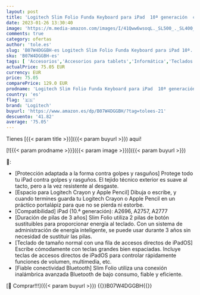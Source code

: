 ```yaml
---
layout: post
title: 'Logitech Slim Folio Funda Keyboard para iPad  10ª generación  con teclado inalámbrico integrado - Disposición QWERTY Español-Layout - Gris'
date: 2023-01-26 13:30:40
image: 'https://m.media-amazon.com/images/I/41Qww6wsoqL._SL500_._SL400_.jpg'
comments: true
category: ofertas
author: 'tole.es'
slug: 'B07W4DGGBH-es Logitech Slim Folio Funda Keyboard para iPad 10ª...'
sku: 'B07W4DGGBH-es'
tags: [ 'Accesorios','Accesorios para tablets','Informática','Teclados para tablets','ipad','logitech','🇪🇸', ]
actualPrice: 75.05 EUR
currency: EUR
price: 75.05
comparePrice: 129.0 EUR
prodname: 'Logitech Slim Folio Funda Keyboard para iPad  10ª generación  con teclado inalámbrico integrado - Disposición QWERTY Español-Layout - Gris'
country: 'es'
flag: '🇪🇸'
brand: 'Logitech'
buyurl: 'https://www.amazon.es/dp/B07W4DGGBH/?tag=tolees-21'
descuento: '41.82'
average: '75.05'
---
```


Tienes [{{< param title >}}]({{< param buyurl >}}) aqui!

[![{{< param prodname >}}]({{< param image >}})]({{< param buyurl >}})

🔎:

- [Protección adaptada a la forma contra golpes y rasguños] Protege todo tu iPad contra golpes y rasguños. El tejido técnico exterior es suave al tacto, pero a la vez resistente al desgaste.
- [Espacio para Logitech Crayon y Apple Pencil] Dibuja o escribe, y cuando termines guarda tu Logitech Crayon o Apple Pencil en un práctico portalápiz para que no se pierda ni estorbe.
- [Compatibilidad] iPad (10.ª generación): A2696, A2757, A2777
- [Duración de pilas de 3 años] Slim Folio utiliza 2 pilas de botón sustituibles para proporcionar energía al teclado. Con un sistema de administración de energía inteligente, se puede usar durante 3 años sin necesidad de sustituir las pilas.
- [Teclado de tamaño normal con una fila de accesos directos de iPadOS] Escribe cómodamente con teclas grandes bien espaciadas. Incluye teclas de accesos directos de iPadOS para controlar rápidamente funciones de volumen, multimedia, etc.
- [Fiable conectividad Bluetooth] Slim Folio utiliza una conexión inalámbrica avanzada Bluetooth de bajo consumo, fiable y eficiente.

[🛒 Comprar!!!]({{< param buyurl >}})
{{<world>}}B07W4DGGBH{{</world>}}
